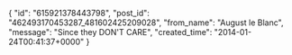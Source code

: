  {
   "id": "615921378443798",
   "post_id": "462493170453287_481602425209028",
   "from_name": "August le Blanc",
   "message": "Since they DON'T CARE",
   "created_time": "2014-01-24T00:41:37+0000"
 }
